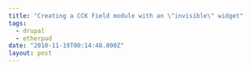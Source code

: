 ```yaml
---
title: "Creating a CCK Field module with an \"invisible\" widget"
tags:
  - drupal
  - etherpad
date: "2010-11-19T00:14:48.000Z"
layout: post
---
```


